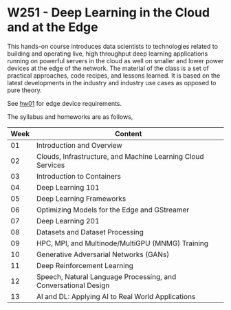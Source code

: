 # W251 - Deep Learning in the Cloud and at the Edge

This hands-on course introduces data scientists to technologies related to building and operating live, high throughput deep learning applications running on powerful servers in the cloud as well on smaller and lower power devices at the edge of the network. The material of the class is a set of practical approaches, code recipes, and lessons learned. It is based on the latest developments in the industry and industry use cases as opposed to pure theory.  
  
See [hw01](https://github.com/MIDS-scaling-up/v3/tree/main/week01/hw) for edge device requirements.  

The syllabus and homeworks are as follows, 
  
Week | Content 
--- | --- 
01| Introduction and Overview
02| Clouds, Infrastructure, and Machine Learning Cloud Services
03| Introduction to Containers
04| Deep Learning 101
05| Deep Learning Frameworks
06| Optimizing Models for the Edge and GStreamer
07| Deep Learning 201
08| Datasets and Dataset Processing
09| HPC, MPI, and Multinode/MultiGPU (MNMG) Training
10| Generative Adversarial Networks (GANs)
11| Deep Reinforcement Learning
12| Speech, Natural Language Processing, and Conversational Design
13| AI and DL: Applying AI to Real World Applications
